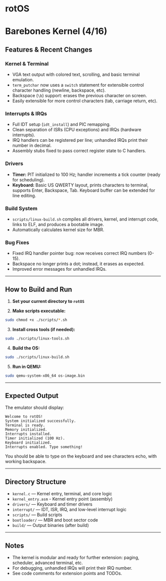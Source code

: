 # rotOS

# Barebones Kernel (4/16)

## Features & Recent Changes

### Kernel & Terminal
- VGA text output with colored text, scrolling, and basic terminal emulation.
- `term_putchar` now uses a `switch` statement for extensible control character handling (newline, backspace, etc).
- Backspace (`\b`) support: erases the previous character on screen.
- Easily extensible for more control characters (tab, carriage return, etc).

### Interrupts & IRQs
- Full IDT setup (`idt_install`) and PIC remapping.
- Clean separation of ISRs (CPU exceptions) and IRQs (hardware interrupts).
- IRQ handlers can be registered per line; unhandled IRQs print their number in decimal.
- Assembly stubs fixed to pass correct register state to C handlers.

### Drivers
- **Timer:** PIT initialized to 100 Hz; handler increments a tick counter (ready for scheduling).
- **Keyboard:** Basic US QWERTY layout, prints characters to terminal, supports Enter, Backspace, Tab. Keyboard buffer can be extended for line editing.

### Build System
- `scripts/linux-build.sh` compiles all drivers, kernel, and interrupt code, links to ELF, and produces a bootable image.
- Automatically calculates kernel size for MBR.

### Bug Fixes
- Fixed IRQ handler pointer bug: now receives correct IRQ numbers (0-15).
- Backspace no longer prints a dot; instead, it erases as expected.
- Improved error messages for unhandled IRQs.

---

## How to Build and Run
1. **Set your current directory to `rotOS`**

2. **Make scripts executable:**
```bash
sudo chmod +x ./scripts/*.sh
```

3. **Install cross tools (if needed):**
```bash
sudo ./scripts/linux-tools.sh
```

4. **Build the OS:**
```bash
sudo ./scripts/linux-build.sh
```

5. **Run in QEMU:**
```bash
sudo qemu-system-x86_64 os-image.bin
```

---

## Expected Output
The emulator should display:
```
Welcome to rotOS!
System initialized successfully.
Terminal is ready.
Memory initialized.
Interrupts installed.
Timer initialized (100 Hz).
Keyboard initialized.
Interrupts enabled. Type something!
```
You should be able to type on the keyboard and see characters echo, with working backspace.

---

## Directory Structure
- `kernel.c`         — Kernel entry, terminal, and core logic
- `kernel_entry.asm` - Kernel entry point (assembly)
- `drivers/`         — Keyboard and timer drivers
- `interrupt/`       — IDT, ISR, IRQ, and low-level interrupt logic
- `scripts/`         — Build scripts
- `bootloader/`      — MBR and boot sector code
- `build/`           — Output binaries (after build)

---

## Notes
- The kernel is modular and ready for further extension: paging, scheduler, advanced terminal, etc.
- For debugging, unhandled IRQs will print their IRQ number.
- See code comments for extension points and TODOs.
